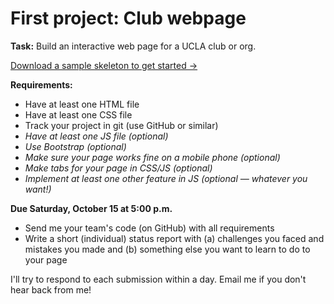 # First project: Club webpage

**Task:** Build an interactive web page for a UCLA club or org.

[Download a sample skeleton to get started &rarr;](project1-template.zip)

**Requirements:**
* Have at least one HTML file
* Have at least one CSS file
* Track your project in git (use GitHub or similar)
* *Have at least one JS file (optional)*
* *Use Bootstrap (optional)*
* *Make sure your page works fine on a mobile phone (optional)*
* *Make tabs for your page in CSS/JS (optional)*
* *Implement at least one other feature in JS (optional — whatever you want!)*

**Due Saturday, October 15 at 5:00 p.m.**
* Send me your team's code (on GitHub) with all requirements
* Write a short (individual) status report with (a) challenges you faced and mistakes you made and (b) something else you want to learn to do to your page

I'll try to respond to each submission within a day. Email me if you don't hear back from me!

